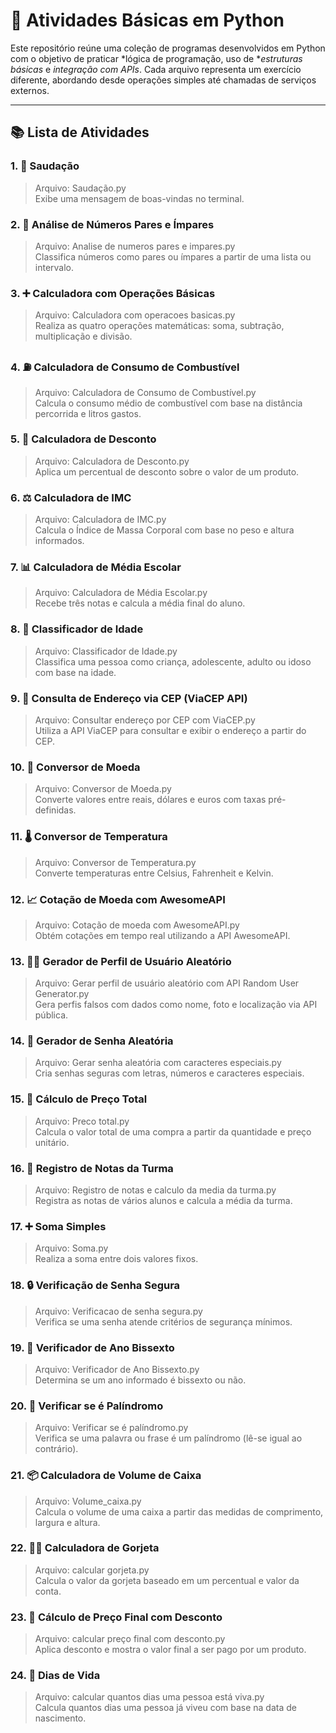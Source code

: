 # 🐍 Atividades Básicas em Python

Este repositório reúne uma coleção de programas desenvolvidos em Python com o objetivo de praticar *lógica de programação, uso de **estruturas básicas* e *integração com APIs*. Cada arquivo representa um exercício diferente, abordando desde operações simples até chamadas de serviços externos.

---

## 📚 Lista de Atividades

### 1. 👋 Saudação
> Arquivo: Saudação.py  
Exibe uma mensagem de boas-vindas no terminal.

### 2. 🔢 Análise de Números Pares e Ímpares  
> Arquivo: Analise de numeros pares e impares.py  
Classifica números como pares ou ímpares a partir de uma lista ou intervalo.

### 3. ➕ Calculadora com Operações Básicas  
> Arquivo: Calculadora com operacoes basicas.py  
Realiza as quatro operações matemáticas: soma, subtração, multiplicação e divisão.

### 4. ⛽ Calculadora de Consumo de Combustível  
> Arquivo: Calculadora de Consumo de Combustível.py  
Calcula o consumo médio de combustível com base na distância percorrida e litros gastos.

### 5. 💸 Calculadora de Desconto  
> Arquivo: Calculadora de Desconto.py  
Aplica um percentual de desconto sobre o valor de um produto.

### 6. ⚖️ Calculadora de IMC  
> Arquivo: Calculadora de IMC.py  
Calcula o Índice de Massa Corporal com base no peso e altura informados.

### 7. 📊 Calculadora de Média Escolar  
> Arquivo: Calculadora de Média Escolar.py  
Recebe três notas e calcula a média final do aluno.

### 8. 👶 Classificador de Idade  
> Arquivo: Classificador de Idade.py  
Classifica uma pessoa como criança, adolescente, adulto ou idoso com base na idade.

### 9. 📍 Consulta de Endereço via CEP (ViaCEP API)  
> Arquivo: Consultar endereço por CEP com ViaCEP.py  
Utiliza a API ViaCEP para consultar e exibir o endereço a partir do CEP.

### 10. 💱 Conversor de Moeda  
> Arquivo: Conversor de Moeda.py  
Converte valores entre reais, dólares e euros com taxas pré-definidas.

### 11. 🌡️ Conversor de Temperatura  
> Arquivo: Conversor de Temperatura.py  
Converte temperaturas entre Celsius, Fahrenheit e Kelvin.

### 12. 📈 Cotação de Moeda com AwesomeAPI  
> Arquivo: Cotação de moeda com AwesomeAPI.py  
Obtém cotações em tempo real utilizando a API AwesomeAPI.

### 13. 🧑‍💼 Gerador de Perfil de Usuário Aleatório  
> Arquivo: Gerar perfil de usuário aleatório com API Random User Generator.py  
Gera perfis falsos com dados como nome, foto e localização via API pública.

### 14. 🔐 Gerador de Senha Aleatória  
> Arquivo: Gerar senha aleatória com caracteres especiais.py  
Cria senhas seguras com letras, números e caracteres especiais.

### 15. 🛒 Cálculo de Preço Total  
> Arquivo: Preco total.py  
Calcula o valor total de uma compra a partir da quantidade e preço unitário.

### 16. 📝 Registro de Notas da Turma  
> Arquivo: Registro de notas e calculo da media da turma.py  
Registra as notas de vários alunos e calcula a média da turma.

### 17. ➕ Soma Simples  
> Arquivo: Soma.py  
Realiza a soma entre dois valores fixos.

### 18. 🔒 Verificação de Senha Segura  
> Arquivo: Verificacao de senha segura.py  
Verifica se uma senha atende critérios de segurança mínimos.

### 19. 📆 Verificador de Ano Bissexto  
> Arquivo: Verificador de Ano Bissexto.py  
Determina se um ano informado é bissexto ou não.

### 20. 🔁 Verificar se é Palíndromo  
> Arquivo: Verificar se é palíndromo.py  
Verifica se uma palavra ou frase é um palíndromo (lê-se igual ao contrário).

### 21. 📦 Calculadora de Volume de Caixa  
> Arquivo: Volume_caixa.py  
Calcula o volume de uma caixa a partir das medidas de comprimento, largura e altura.

### 22. 💁‍♂️ Calculadora de Gorjeta  
> Arquivo: calcular gorjeta.py  
Calcula o valor da gorjeta baseado em um percentual e valor da conta.

### 23. 🧾 Cálculo de Preço Final com Desconto  
> Arquivo: calcular preço final com desconto.py  
Aplica desconto e mostra o valor final a ser pago por um produto.

### 24. 📅 Dias de Vida  
> Arquivo: calcular quantos dias uma pessoa está viva.py  
Calcula quantos dias uma pessoa já viveu com base na data de nascimento.
